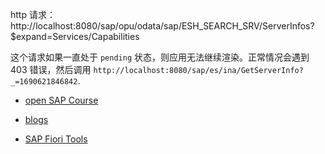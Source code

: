 http 请求：http://localhost:8080/sap/opu/odata/sap/ESH_SEARCH_SRV/ServerInfos?$expand=Services/Capabilities

这个请求如果一直处于 `pending` 状态，则应用无法继续渲染。正常情况会遇到 403 错误，然后调用 `http://localhost:8080/sap/es/ina/GetServerInfo?_=1690621846842`.

- [open SAP Course](https://open.sap.com/courses/fiori-ea1)

- [blogs](https://blogs.sap.com/tags/ed5c1ef6-932f-4c19-b2ba-1be375109ff5/)

- [SAP Fiori Tools](https://help.sap.com/docs/SAP_FIORI_tools)

